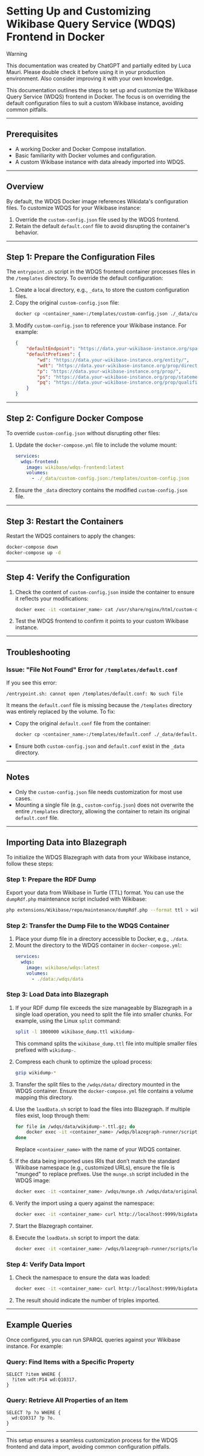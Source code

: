 # Setting Up and Customizing Wikibase Query Service (WDQS) Frontend in Docker

> [!WARNING]
> This documentation was created by ChatGPT and partially edited by Luca Mauri. Please double check it before using it in your production environment. Also consider improving it with your own knowledge.

This documentation outlines the steps to set up and customize the Wikibase Query Service (WDQS) frontend in Docker. The focus is on overriding the default configuration files to suit a custom Wikibase instance, avoiding common pitfalls.

---

## Prerequisites

- A working Docker and Docker Compose installation.
- Basic familiarity with Docker volumes and configuration.
- A custom Wikibase instance with data already imported into WDQS.

---

## Overview

By default, the WDQS Docker image references Wikidata's configuration files. To customize WDQS for your Wikibase instance:

1. Override the `custom-config.json` file used by the WDQS frontend.
2. Retain the default `default.conf` file to avoid disrupting the container's behavior.

---

## Step 1: Prepare the Configuration Files

The `entrypoint.sh` script in the WDQS frontend container processes files in the `/templates` directory. To override the default configuration:

1. Create a local directory, e.g., `_data`, to store the custom configuration files.
2. Copy the original `custom-config.json` file:
   ```bash
   docker cp <container_name>:/templates/custom-config.json ./_data/custom-config.json
   ```
3. Modify `custom-config.json` to reference your Wikibase instance. For example:
   ```json
   {
       "defaultEndpoint": "https://data.your-wikibase-instance.org/sparql",
       "defaultPrefixes": {
           "wd": "https://data.your-wikibase-instance.org/entity/",
           "wdt": "https://data.your-wikibase-instance.org/prop/direct/",
           "p": "https://data.your-wikibase-instance.org/prop/",
           "ps": "https://data.your-wikibase-instance.org/prop/statement/",
           "pq": "https://data.your-wikibase-instance.org/prop/qualifier/"
       }
   }
   ```

---

## Step 2: Configure Docker Compose

To override `custom-config.json` without disrupting other files:

1. Update the `docker-compose.yml` file to include the volume mount:
   ```yaml
   services:
     wdqs-frontend:
       image: wikibase/wdqs-frontend:latest
       volumes:
         - ./_data/custom-config.json:/templates/custom-config.json
   ```
2. Ensure the `_data` directory contains the modified `custom-config.json` file.

---

## Step 3: Restart the Containers

Restart the WDQS containers to apply the changes:

```bash
docker-compose down
docker-compose up -d
```

---

## Step 4: Verify the Configuration

1. Check the content of `custom-config.json` inside the container to ensure it reflects your modifications:
   ```bash
   docker exec -it <container_name> cat /usr/share/nginx/html/custom-config.json
   ```

2. Test the WDQS frontend to confirm it points to your custom Wikibase instance.

---

## Troubleshooting

### Issue: "File Not Found" Error for `/templates/default.conf`

If you see this error:
```
/entrypoint.sh: cannot open /templates/default.conf: No such file
```
It means the `default.conf` file is missing because the `/templates` directory was entirely replaced by the volume. To fix:

- Copy the original `default.conf` file from the container:
  ```bash
  docker cp <container_name>:/templates/default.conf ./_data/default.conf
  ```
- Ensure both `custom-config.json` and `default.conf` exist in the `_data` directory.

---

## Notes

- Only the `custom-config.json` file needs customization for most use cases.
- Mounting a single file (e.g., `custom-config.json`) does not overwrite the entire `/templates` directory, allowing the container to retain its original `default.conf` file.

---

## Importing Data into Blazegraph

To initialize the WDQS Blazegraph with data from your Wikibase instance, follow these steps:

### Step 1: Prepare the RDF Dump

Export your data from Wikibase in Turtle (TTL) format. You can use the `dumpRdf.php` maintenance script included with Wikibase:

```bash
php extensions/Wikibase/repo/maintenance/dumpRdf.php --format ttl > wikibase_dump.ttl
```

### Step 2: Transfer the Dump File to the WDQS Container

1. Place your dump file in a directory accessible to Docker, e.g., `./data`.
2. Mount the directory to the WDQS container in `docker-compose.yml`:
   ```yaml
   services:
     wdqs:
       image: wikibase/wdqs:latest
       volumes:
         - ./data:/wdqs/data
   ```

### Step 3: Load Data into Blazegraph

1. If your RDF dump file exceeds the size manageable by Blazegraph in a single load operation, you need to split the file into smaller chunks. For example, using the Linux `split` command:
   ```bash
   split -l 1000000 wikibase_dump.ttl wikidump-
   ```
   This command splits the `wikibase_dump.ttl` file into multiple smaller files prefixed with `wikidump-`.

2. Compress each chunk to optimize the upload process:
   ```bash
   gzip wikidump-*
   ```

3. Transfer the split files to the `/wdqs/data/` directory mounted in the WDQS container. Ensure the `docker-compose.yml` file contains a volume mapping this directory.

4. Use the `loadData.sh` script to load the files into Blazegraph. If multiple files exist, loop through them:
   ```bash
   for file in /wdqs/data/wikidump-*.ttl.gz; do
       docker exec -it <container_name> /wdqs/blazegraph-runner/scripts/loadData.sh -n wdq -d $file
   done
   ```
   Replace `<container_name>` with the name of your WDQS container.

5. If the data being imported uses IRIs that don’t match the standard Wikibase namespace (e.g., customized URLs), ensure the file is "munged" to replace prefixes. Use the `munge.sh` script included in the WDQS image:
   ```bash
   docker exec -it <container_name> /wdqs/munge.sh /wdqs/data/original.ttl > /wdqs/data/munged.ttl
   ```

6. Verify the import using a query against the namespace:
   ```bash
   docker exec -it <container_name> curl http://localhost:9999/bigdata/namespace/wdq/sparql --data-urlencode "query=SELECT (COUNT(*) AS ?count) WHERE { ?s ?p ?o. }"
   ```

1. Start the Blazegraph container.
2. Execute the `loadData.sh` script to import the data:
   ```bash
   docker exec -it <container_name> /wdqs/blazegraph-runner/scripts/loadData.sh -n wdq -d /wdqs/data/
   ```

### Step 4: Verify Data Import

1. Check the namespace to ensure the data was loaded:
   ```bash
   docker exec -it <container_name> curl http://localhost:9999/bigdata/namespace/wdq/sparql --data-urlencode "query=SELECT (COUNT(*) AS ?count) WHERE { ?s ?p ?o. }"
   ```
2. The result should indicate the number of triples imported.

---

## Example Queries

Once configured, you can run SPARQL queries against your Wikibase instance. For example:

### Query: Find Items with a Specific Property
```sparql
SELECT ?item WHERE {
  ?item wdt:P14 wd:Q10317.
}
```

### Query: Retrieve All Properties of an Item
```sparql
SELECT ?p ?o WHERE {
  wd:Q10317 ?p ?o.
}
```

---

This setup ensures a seamless customization process for the WDQS frontend and data import, avoiding common configuration pitfalls.

